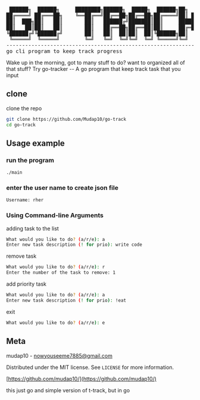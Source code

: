 <div>
<pre>
 ██████╗  ██████╗     ████████╗██████╗  █████╗  ██████╗██╗  ██╗
██╔════╝ ██╔═══██╗    ╚══██╔══╝██╔══██╗██╔══██╗██╔════╝██║ ██╔╝
██║  ███╗██║   ██║       ██║   ██████╔╝███████║██║     █████╔╝ 
██║   ██║██║   ██║       ██║   ██╔══██╗██╔══██║██║     ██╔═██╗ 
╚██████╔╝╚██████╔╝       ██║   ██║  ██║██║  ██║╚██████╗██║  ██╗
 ╚═════╝  ╚═════╝        ╚═╝   ╚═╝  ╚═╝╚═╝  ╚═╝ ╚═════╝╚═╝  ╚═╝
--------------------------------------------------------------
go cli program to keep track progress
</pre>

</div>

Wake up in the morning, got to many stuff to do?
want to organized all of that stuff? Try go-tracker -- A go program that keep track task that you input

## clone

clone the repo

```sh
git clone https://github.com/Mudap10/go-track
cd go-track
```

## Usage example 

### run the program

```sh
./main
```

### enter the user name to create json file

```sh
Username: rher
```

### Using Command-line Arguments

adding task to the list
```sh
What would you like to do? (a/r/e): a
Enter new task description (! for prio): write code
```

remove task
```sh
What would you like to do? (a/r/e): r
Enter the number of the task to remove: 1
```

add priority task
```sh
What would you like to do? (a/r/e): a
Enter new task description (! for prio): !eat
```

exit
```sh
What would you like to do? (a/r/e): e
```

## Meta

mudap10 - nowyouseeme7885@gmail.com

Distributed under the MIT license. See `LICENSE` for more information.

[https://github.com/mudap10/](https://github.com/mudap10/)

this just go and simple version of t-track, but in go
